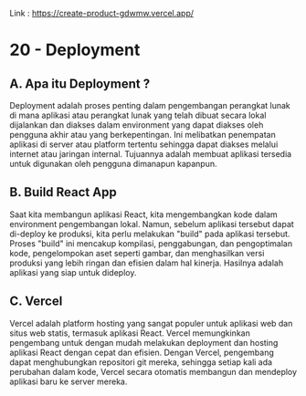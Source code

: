Link : https://create-product-gdwmw.vercel.app/



# 20 - Deployment

## A. Apa itu Deployment ?
Deployment adalah proses penting dalam pengembangan perangkat lunak di mana aplikasi atau perangkat lunak yang telah dibuat secara lokal dijalankan dan diakses dalam environment yang dapat diakses oleh pengguna akhir atau yang berkepentingan. Ini melibatkan penempatan aplikasi di server atau platform tertentu sehingga dapat diakses melalui internet atau jaringan internal. Tujuannya adalah membuat aplikasi tersedia untuk digunakan oleh pengguna dimanapun kapanpun.

## B. Build React App
Saat kita membangun aplikasi React, kita mengembangkan kode dalam environment pengembangan lokal. Namun, sebelum aplikasi tersebut dapat di-deploy ke produksi, kita perlu melakukan "build" pada aplikasi tersebut. Proses "build" ini mencakup kompilasi, penggabungan, dan pengoptimalan kode, pengelompokan aset seperti gambar, dan menghasilkan versi produksi yang lebih ringan dan efisien dalam hal kinerja. Hasilnya adalah aplikasi yang siap untuk dideploy.

## C. Vercel
Vercel adalah platform hosting yang sangat populer untuk aplikasi web dan situs web statis, termasuk aplikasi React. Vercel memungkinkan pengembang untuk dengan mudah melakukan deployment dan hosting aplikasi React dengan cepat dan efisien. Dengan Vercel, pengembang dapat menghubungkan repositori git mereka, sehingga setiap kali ada perubahan dalam kode, Vercel secara otomatis membangun dan mendeploy aplikasi baru ke server mereka.
